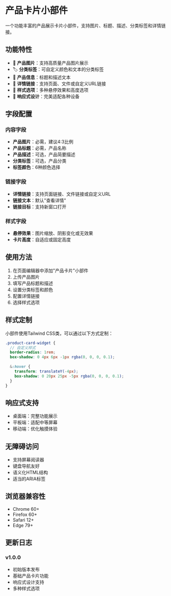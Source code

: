 # 产品卡片小部件

一个功能丰富的产品展示卡片小部件，支持图片、标题、描述、分类标签和详情链接。

## 功能特性

- 📸 **产品图片**：支持高质量产品图片展示
- 🏷️ **分类标签**：可自定义颜色和文本的分类标签
- 📝 **产品信息**：标题和描述文本
- 🔗 **详情链接**：支持页面、文件或自定义URL链接
- 🎨 **样式选项**：多种悬停效果和高度选项
- 📱 **响应式设计**：完美适配各种设备

## 字段配置

### 内容字段
- **产品图片**：必需，建议4:3比例
- **产品标题**：必需，产品名称
- **产品描述**：可选，产品简要描述
- **分类标签**：可选，产品分类
- **标签颜色**：6种颜色选择

### 链接字段
- **详情链接**：支持页面链接、文件链接或自定义URL
- **链接文本**：默认"查看详情"
- **链接目标**：支持新窗口打开

### 样式字段
- **悬停效果**：图片缩放、阴影变化或无效果
- **卡片高度**：自适应或固定高度

## 使用方法

1. 在页面编辑器中添加"产品卡片"小部件
2. 上传产品图片
3. 填写产品标题和描述
4. 设置分类标签和颜色
5. 配置详情链接
6. 选择样式选项

## 样式定制

小部件使用Tailwind CSS类，可以通过以下方式定制：

```scss
.product-card-widget {
  // 自定义样式
  border-radius: 1rem;
  box-shadow: 0 4px 6px -1px rgba(0, 0, 0, 0.1);
  
  &:hover {
    transform: translateY(-4px);
    box-shadow: 0 20px 25px -5px rgba(0, 0, 0, 0.1);
  }
}
```

## 响应式支持

- 桌面端：完整功能展示
- 平板端：适配中等屏幕
- 移动端：优化触摸体验

## 无障碍访问

- 支持屏幕阅读器
- 键盘导航友好
- 语义化HTML结构
- 适当的ARIA标签

## 浏览器兼容性

- Chrome 60+
- Firefox 60+
- Safari 12+
- Edge 79+

## 更新日志

### v1.0.0
- 初始版本发布
- 基础产品卡片功能
- 响应式设计支持
- 多种样式选项

